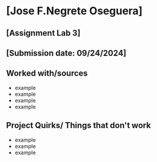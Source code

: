 # [Jose F.Negrete Oseguera]
## [Assignment Lab 3]
## [Submission date: 09/24/2024]
## Worked with/sources 
* example
* example
* example
* example
## Project Quirks/ Things that don't work
* example
* example
* example
